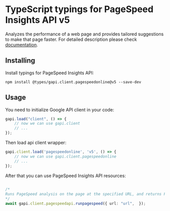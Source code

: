 # TypeScript typings for PageSpeed Insights API v5
Analyzes the performance of a web page and provides tailored suggestions to make that page faster.
For detailed description please check [documentation](https://developers.google.com/speed/docs/insights/v5/get-started).

## Installing

Install typings for PageSpeed Insights API:
```
npm install @types/gapi.client.pagespeedonline@v5 --save-dev
```

## Usage

You need to initialize Google API client in your code:
```typescript
gapi.load("client", () => { 
    // now we can use gapi.client
    // ... 
});
```

Then load api client wrapper:
```typescript
gapi.client.load('pagespeedonline', 'v5', () => {
    // now we can use gapi.client.pagespeedonline
    // ... 
});
```



After that you can use PageSpeed Insights API resources:

```typescript 
    
/* 
Runs PageSpeed analysis on the page at the specified URL, and returns PageSpeed scores, a list of suggestions to make that page faster, and other information.  
*/
await gapi.client.pagespeedapi.runpagespeed({ url: "url",  });
```

